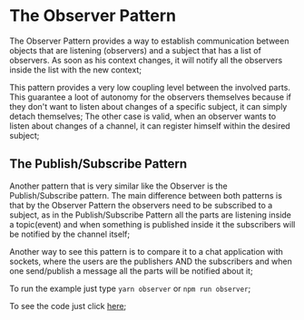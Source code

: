# The Observer Pattern
The Observer Pattern provides a way to establish communication between objects that are listening (observers) and a subject
that has a list of observers. As soon as his context changes, it will notify all the observers inside the list with the new context;

This pattern provides a very low coupling level between the involved parts. This guarantee a loot of autonomy for the observers themselves because if they don't want to listen about changes of a specific subject, it can simply detach themselves;
The other case is valid, when an observer wants to listen about changes of a channel, it can register himself within the desired subject;

## The Publish/Subscribe Pattern
Another pattern that is very similar like the Observer is the Publish/Subscribe pattern. The main difference between both patterns is that by the Observer Pattern the observers need to be subscribed to a subject, as in the Publish/Subscribe Pattern all the parts are listening inside a topic(event) and when something is published inside it the subscribers will be notified by the channel itself;

Another way to see this pattern is to compare it to a chat application with sockets, where the users are the publishers AND the subscribers and when one send/publish a message all the parts will be notified about it;

To run the example just type `yarn observer` or `npm run observer`;

To see the code just click [here](/behavioral/observer/example.js);
